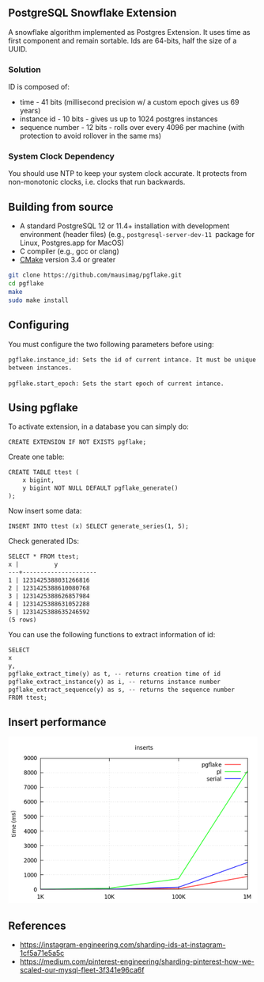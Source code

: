 ## PostgreSQL Snowflake Extension

A snowflake algorithm implemented as Postgres Extension. It uses time as first component and remain sortable. Ids are 64-bits, half the size of a UUID.

###  Solution

ID is composed of:

  - time - 41 bits (millisecond precision w/ a custom epoch gives us 69 years)
  - instance id - 10 bits - gives us up to 1024 postgres instances
  - sequence number - 12 bits - rolls over every 4096 per machine (with protection to avoid rollover in the same ms)

### System Clock Dependency

You should use NTP to keep your system clock accurate. It protects from non-monotonic clocks, i.e. clocks that run backwards.

## Building from source

- A standard PostgreSQL 12 or 11.4+ installation with development
environment (header files) (e.g., `postgresql-server-dev-11 `package
for Linux, Postgres.app for MacOS)
- C compiler (e.g., gcc or clang)
- [CMake](https://cmake.org/) version 3.4 or greater

```bash
git clone https://github.com/mausimag/pgflake.git
cd pgflake
make
sudo make install
```

## Configuring

You must configure the two following parameters before using:

    pgflake.instance_id: Sets the id of current intance. It must be unique between instances.

    pgflake.start_epoch: Sets the start epoch of current intance.

## Using pgflake

To activate extension, in a database you can simply do:

    CREATE EXTENSION IF NOT EXISTS pgflake;

Create one table:

    CREATE TABLE ttest (
        x bigint, 
        y bigint NOT NULL DEFAULT pgflake_generate()
    );

Now insert some data:

    INSERT INTO ttest (x) SELECT generate_series(1, 5);

Check generated IDs:

    SELECT * FROM ttest;
    x |          y          
    ---+---------------------
    1 | 1231425388031266816
    2 | 1231425388610080768
    3 | 1231425388626857984
    4 | 1231425388631052288
    5 | 1231425388635246592
    (5 rows)

You can use the following functions to extract information of id:

    SELECT 
    x
    y,
    pgflake_extract_time(y) as t, -- returns creation time of id
    pgflake_extract_instance(y) as i, -- returns instance number
    pgflake_extract_sequence(y) as s, -- returns the sequence number
    FROM ttest;

## Insert performance

![performance](scripts/out.png)

## References

- https://instagram-engineering.com/sharding-ids-at-instagram-1cf5a71e5a5c
- https://medium.com/pinterest-engineering/sharding-pinterest-how-we-scaled-our-mysql-fleet-3f341e96ca6f